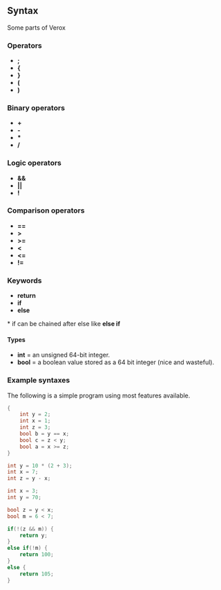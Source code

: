 #

## Syntax

Some parts of Verox

### Operators

* **;**
* **{**
* **}**
* **(**
* **)**

### Binary operators

* **+**
* **-**
* **\***
* **/**

### Logic operators

* **&&**
* **||**
* **!**

### Comparison operators

* **==**
* **>**
* **>=**
* **<**
* **<=**
* **!=**

### Keywords

* **return**
* **if**
* **else**

\* if can be chained after else like **else if**

#### Types

* **int** = an unsigned 64-bit integer.
* **bool** = a boolean value stored as a 64 bit integer (nice and wasteful).

<!--### Built-in functions
 * **void print(int n)** = will put a raw int to the output console and append newline character. -->

### Example syntaxes

The following is a simple program using most features available.

```cpp
{
    int y = 2;
    int x = 1;
    int z = 3;
    bool b = y == x;
    bool c = z < y;
    bool a = x >= z;
}

int y = 10 * (2 + 3);
int x = 7;
int z = y - x;

int x = 3;
int y = 70;

bool z = y < x;
bool m = 6 < 7;

if(!(z && m)) {
    return y;
}
else if(!m) {
    return 100;
}
else {
    return 105;
}
```
